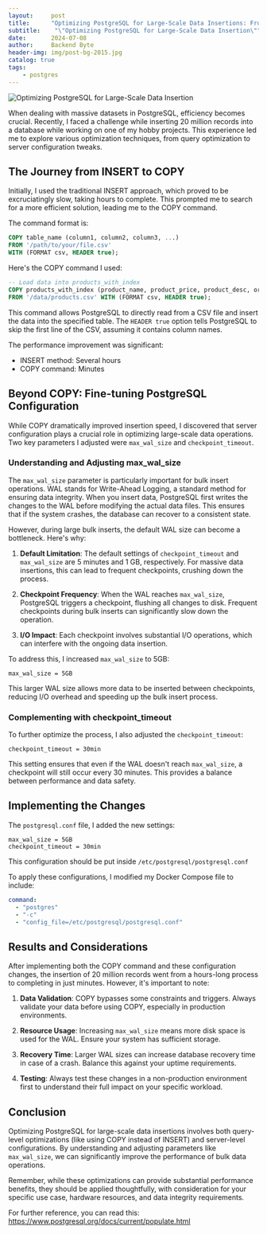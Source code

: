 ```yaml
---
layout:     post
title:      "Optimizing PostgreSQL for Large-Scale Data Insertions: From INSERT to COPY and Beyond"
subtitle:    "\"Optimizing PostgreSQL for Large-Scale Data Insertion\""
date:       2024-07-08
author:     Backend Byte
header-img: img/post-bg-2015.jpg
catalog: true
tags:
    - postgres
---
```



![Optimizing PostgreSQL for Large-Scale Data Insertion](/img/postgresql-copy-cmd.png)

When dealing with massive datasets in PostgreSQL, efficiency becomes crucial. Recently, I faced a challenge while inserting 20 million records into a database while working on one of my hobby projects. This experience led me to explore various optimization techniques, from query optimization to server configuration tweaks.

## The Journey from INSERT to COPY

Initially, I used the traditional INSERT approach, which proved to be excruciatingly slow, taking hours to complete. This prompted me to search for a more efficient solution, leading me to the COPY command.

The command format is:

```sql
COPY table_name (column1, column2, column3, ...)
FROM '/path/to/your/file.csv'
WITH (FORMAT csv, HEADER true);
```

Here's the COPY command I used:

```sql
-- Load data into products_with_index
COPY products_with_index (product_name, product_price, product_desc, origin_country, manufacture_date)
FROM '/data/products.csv' WITH (FORMAT csv, HEADER true);
```

This command allows PostgreSQL to directly read from a CSV file and insert the data into the specified table. The `HEADER true` option tells PostgreSQL to skip the first line of the CSV, assuming it contains column names.

The performance improvement was significant:

- INSERT method: Several hours
- COPY command: Minutes

## Beyond COPY: Fine-tuning PostgreSQL Configuration

While COPY dramatically improved insertion speed, I discovered that server configuration plays a crucial role in optimizing large-scale data operations. Two key parameters I adjusted were `max_wal_size` and `checkpoint_timeout`.

### Understanding and Adjusting max_wal_size

The `max_wal_size` parameter is particularly important for bulk insert operations. WAL stands for Write-Ahead Logging, a standard method for ensuring data integrity. When you insert data, PostgreSQL first writes the changes to the WAL before modifying the actual data files. This ensures that if the system crashes, the database can recover to a consistent state.

However, during large bulk inserts, the default WAL size can become a bottleneck. Here's why:

1. **Default Limitation**: The default settings of `checkpoint_timeout` and `max_wal_size` are 5 minutes and 1 GB, respectively. For massive data insertions, this can lead to frequent checkpoints, crushing down the process.

2. **Checkpoint Frequency**: When the WAL reaches `max_wal_size`, PostgreSQL triggers a checkpoint, flushing all changes to disk. Frequent checkpoints during bulk inserts can significantly slow down the operation.

3. **I/O Impact**: Each checkpoint involves substantial I/O operations, which can interfere with the ongoing data insertion.

To address this, I increased `max_wal_size` to 5GB:

```
max_wal_size = 5GB
```

This larger WAL size allows more data to be inserted between checkpoints, reducing I/O overhead and speeding up the bulk insert process.

### Complementing with checkpoint_timeout

To further optimize the process, I also adjusted the `checkpoint_timeout`:

```
checkpoint_timeout = 30min
```

This setting ensures that even if the WAL doesn't reach `max_wal_size`, a checkpoint will still occur every 30 minutes. This provides a balance between performance and data safety.

## Implementing the Changes

The `postgresql.conf` file, I added the new settings:

```
max_wal_size = 5GB
checkpoint_timeout = 30min
```

This configuration should be put inside `/etc/postgresql/postgresql.conf`

To apply these configurations, I modified my Docker Compose file to include:

```yaml
command:
  - "postgres"
  - "-c"
  - "config_file=/etc/postgresql/postgresql.conf"
```

## Results and Considerations

After implementing both the COPY command and these configuration changes, the insertion of 20 million records went from a hours-long process to completing in just minutes. However, it's important to note:

1. **Data Validation**: COPY bypasses some constraints and triggers. Always validate your data before using COPY, especially in production environments.

2. **Resource Usage**: Increasing `max_wal_size` means more disk space is used for the WAL. Ensure your system has sufficient storage.

3. **Recovery Time**: Larger WAL sizes can increase database recovery time in case of a crash. Balance this against your uptime requirements.

4. **Testing**: Always test these changes in a non-production environment first to understand their full impact on your specific workload.

## Conclusion

Optimizing PostgreSQL for large-scale data insertions involves both query-level optimizations (like using COPY instead of INSERT) and server-level configurations. By understanding and adjusting parameters like `max_wal_size`, we can significantly improve the performance of bulk data operations.

Remember, while these optimizations can provide substantial performance benefits, they should be applied thoughtfully, with consideration for your specific use case, hardware resources, and data integrity requirements.

For further reference, you can read this: https://www.postgresql.org/docs/current/populate.html
